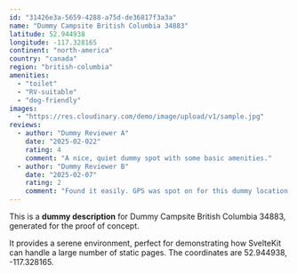 ```yaml
---
id: "31426e3a-5659-4288-a75d-de36817f3a3a"
name: "Dummy Campsite British Columbia 34883"
latitude: 52.944938
longitude: -117.328165
continent: "north-america"
country: "canada"
region: "british-columbia"
amenities:
  - "toilet"
  - "RV-suitable"
  - "dog-friendly"
images:
  - "https://res.cloudinary.com/demo/image/upload/v1/sample.jpg"
reviews:
  - author: "Dummy Reviewer A"
    date: "2025-02-022"
    rating: 4
    comment: "A nice, quiet dummy spot with some basic amenities."
  - author: "Dummy Reviewer B"
    date: "2025-02-07"
    rating: 2
    comment: "Found it easily. GPS was spot on for this dummy location."
---
```


This is a **dummy description** for Dummy Campsite British Columbia 34883, generated for the proof of concept.

It provides a serene environment, perfect for demonstrating how SvelteKit can handle a large number of static pages. The coordinates are 52.944938, -117.328165.
